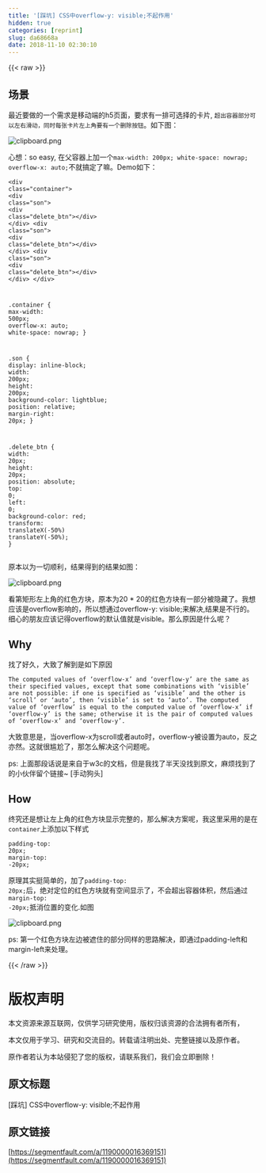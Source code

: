 ```yaml
---
title: '[踩坑] CSS中overflow-y: visible;不起作用'
hidden: true
categories: [reprint]
slug: da68668a
date: 2018-11-10 02:30:10
---
```


{{< raw >}}
<h2 id="articleHeader0">&#x573A;&#x666F;</h2><p>&#x6700;&#x8FD1;&#x8981;&#x505A;&#x7684;&#x4E00;&#x4E2A;&#x9700;&#x6C42;&#x662F;&#x79FB;&#x52A8;&#x7AEF;&#x7684;h5&#x9875;&#x9762;&#xFF0C;&#x8981;&#x6C42;&#x6709;&#x4E00;&#x6392;&#x53EF;&#x9009;&#x62E9;&#x7684;&#x5361;&#x7247;, <code>&#x8D85;&#x51FA;&#x5BB9;&#x5668;&#x90E8;&#x5206;&#x53EF;&#x4EE5;&#x5DE6;&#x53F3;&#x6ED1;&#x52A8;&#xFF0C;&#x540C;&#x65F6;&#x6BCF;&#x5F20;&#x5361;&#x7247;&#x5DE6;&#x4E0A;&#x89D2;&#x8981;&#x6709;&#x4E00;&#x4E2A;&#x5220;&#x9664;&#x6309;&#x94AE;</code>&#x3002;&#x5982;&#x4E0B;&#x56FE;&#xFF1A;</p><p><span class="img-wrap"><img data-src="/img/bVbgPTA?w=370&amp;h=78" src="https://static.alili.tech/img/bVbgPTA?w=370&amp;h=78" alt="clipboard.png" title="clipboard.png" style="cursor:pointer;display:inline"></span></p><p>&#x5FC3;&#x60F3;&#xFF1A;so easy, &#x5728;&#x7236;&#x5BB9;&#x5668;&#x4E0A;&#x52A0;&#x4E00;&#x4E2A;<code>max-width: 200px; white-space: nowrap; overflow-x: auto;</code>&#x4E0D;&#x5C31;&#x641E;&#x5B9A;&#x4E86;&#x561B;&#x3002;Demo&#x5982;&#x4E0B;&#xFF1A;</p><div class="widget-codetool" style="display:none"><div class="widget-codetool--inner"><span class="selectCode code-tool" data-toggle="tooltip" data-placement="top" title="" data-original-title="&#x5168;&#x9009;"></span> <span type="button" class="copyCode code-tool" data-toggle="tooltip" data-placement="top" data-clipboard-text="&lt;div class=&quot;container&quot;&gt;
  &lt;div class=&quot;son&quot;&gt;
    &lt;div class=&quot;delete_btn&quot;&gt;&lt;/div&gt;
  &lt;/div&gt;
  &lt;div class=&quot;son&quot;&gt;
    &lt;div class=&quot;delete_btn&quot;&gt;&lt;/div&gt;
  &lt;/div&gt;
  &lt;div class=&quot;son&quot;&gt;
    &lt;div class=&quot;delete_btn&quot;&gt;&lt;/div&gt;
  &lt;/div&gt;
&lt;/div&gt;

.container {
  max-width: 500px;
  overflow-x: auto;
  white-space: nowrap;
}

.son {
  display: inline-block;
  width: 200px;
  height: 200px;
  background-color: lightblue;
  position: relative;
  margin-right: 20px;
}

.delete_btn {
  width: 20px;
  height: 20px;
  position: absolute;
  top: 0;
  left: 0;
  background-color: red;
  transform: translateX(-50%) translateY(-50%);
}" title="" data-original-title="&#x590D;&#x5236;"></span> <span type="button" class="saveToNote code-tool" data-toggle="tooltip" data-placement="top" title="" data-original-title="&#x653E;&#x8FDB;&#x7B14;&#x8BB0;"></span></div></div><pre class="hljs stylus"><code>&lt;<span class="hljs-selector-tag">div</span> class=<span class="hljs-string">&quot;container&quot;</span>&gt;
  &lt;<span class="hljs-selector-tag">div</span> class=<span class="hljs-string">&quot;son&quot;</span>&gt;
    &lt;<span class="hljs-selector-tag">div</span> class=<span class="hljs-string">&quot;delete_btn&quot;</span>&gt;&lt;/div&gt;
  &lt;/div&gt;
  &lt;<span class="hljs-selector-tag">div</span> class=<span class="hljs-string">&quot;son&quot;</span>&gt;
    &lt;<span class="hljs-selector-tag">div</span> class=<span class="hljs-string">&quot;delete_btn&quot;</span>&gt;&lt;/div&gt;
  &lt;/div&gt;
  &lt;<span class="hljs-selector-tag">div</span> class=<span class="hljs-string">&quot;son&quot;</span>&gt;
    &lt;<span class="hljs-selector-tag">div</span> class=<span class="hljs-string">&quot;delete_btn&quot;</span>&gt;&lt;/div&gt;
  &lt;/div&gt;
&lt;/div&gt;

<span class="hljs-selector-class">.container</span> {
  <span class="hljs-attribute">max-width</span>: <span class="hljs-number">500px</span>;
  <span class="hljs-attribute">overflow-x</span>: auto;
  <span class="hljs-attribute">white-space</span>: nowrap;
}

<span class="hljs-selector-class">.son</span> {
  <span class="hljs-attribute">display</span>: inline-block;
  <span class="hljs-attribute">width</span>: <span class="hljs-number">200px</span>;
  <span class="hljs-attribute">height</span>: <span class="hljs-number">200px</span>;
  <span class="hljs-attribute">background-color</span>: lightblue;
  <span class="hljs-attribute">position</span>: relative;
  <span class="hljs-attribute">margin-right</span>: <span class="hljs-number">20px</span>;
}

<span class="hljs-selector-class">.delete_btn</span> {
  <span class="hljs-attribute">width</span>: <span class="hljs-number">20px</span>;
  <span class="hljs-attribute">height</span>: <span class="hljs-number">20px</span>;
  <span class="hljs-attribute">position</span>: absolute;
  <span class="hljs-attribute">top</span>: <span class="hljs-number">0</span>;
  <span class="hljs-attribute">left</span>: <span class="hljs-number">0</span>;
  <span class="hljs-attribute">background-color</span>: red;
  <span class="hljs-attribute">transform</span>: translateX(-<span class="hljs-number">50%</span>) translateY(-<span class="hljs-number">50%</span>);
}</code></pre><p>&#x539F;&#x672C;&#x4EE5;&#x4E3A;&#x4E00;&#x5207;&#x987A;&#x5229;&#xFF0C;&#x7ED3;&#x679C;&#x5F97;&#x5230;&#x7684;&#x7ED3;&#x679C;&#x5982;&#x56FE;&#xFF1A;</p><p><span class="img-wrap"><img data-src="/img/bVbgP0y?w=517&amp;h=235" src="https://static.alili.tech/img/bVbgP0y?w=517&amp;h=235" alt="clipboard.png" title="clipboard.png" style="cursor:pointer;display:inline"></span></p><p>&#x770B;&#x7B2C;&#x77E9;&#x5F62;&#x5DE6;&#x4E0A;&#x89D2;&#x7684;&#x7EA2;&#x8272;&#x65B9;&#x5757;&#xFF0C;&#x539F;&#x672C;&#x4E3A;20 * 20&#x7684;&#x7EA2;&#x8272;&#x65B9;&#x5757;&#x6709;&#x4E00;&#x90E8;&#x5206;&#x88AB;&#x9690;&#x85CF;&#x4E86;&#x3002;&#x6211;&#x60F3;&#x5E94;&#x8BE5;&#x662F;overflow&#x5F71;&#x54CD;&#x7684;&#xFF0C;&#x6240;&#x4EE5;&#x60F3;&#x901A;&#x8FC7;overflow-y: visible;&#x6765;&#x89E3;&#x51B3;,&#x7ED3;&#x679C;&#x662F;&#x4E0D;&#x884C;&#x7684;&#x3002;&#x7EC6;&#x5FC3;&#x7684;&#x670B;&#x53CB;&#x5E94;&#x8BE5;&#x8BB0;&#x5F97;overflow&#x7684;&#x9ED8;&#x8BA4;&#x503C;&#x5C31;&#x662F;visible&#x3002;&#x90A3;&#x4E48;&#x539F;&#x56E0;&#x662F;&#x4EC0;&#x4E48;&#x5462;&#xFF1F;</p><h2 id="articleHeader1">Why</h2><p>&#x627E;&#x4E86;&#x597D;&#x4E45;&#xFF0C;&#x5927;&#x81F4;&#x4E86;&#x89E3;&#x5230;&#x662F;&#x5982;&#x4E0B;&#x539F;&#x56E0;</p><div class="widget-codetool" style="display:none"><div class="widget-codetool--inner"><span class="selectCode code-tool" data-toggle="tooltip" data-placement="top" title="" data-original-title="&#x5168;&#x9009;"></span> <span type="button" class="copyCode code-tool" data-toggle="tooltip" data-placement="top" data-clipboard-text="The computed values of &#x2018;overflow-x&#x2019; and &#x2018;overflow-y&#x2019; are the same as their specified values, except that some combinations with &#x2018;visible&#x2019; are not possible: if one is specified as &#x2018;visible&#x2019; and the other is &#x2018;scroll&#x2019; or &#x2018;auto&#x2019;, then &#x2018;visible&#x2019; is set to &#x2018;auto&#x2019;. The computed value of &#x2018;overflow&#x2019; is equal to the computed value of &#x2018;overflow-x&#x2019; if &#x2018;overflow-y&#x2019; is the same; otherwise it is the pair of computed values of &#x2018;overflow-x&#x2019; and &#x2018;overflow-y&#x2019;." title="" data-original-title="&#x590D;&#x5236;"></span> <span type="button" class="saveToNote code-tool" data-toggle="tooltip" data-placement="top" title="" data-original-title="&#x653E;&#x8FDB;&#x7B14;&#x8BB0;"></span></div></div><pre class="hljs applescript"><code style="word-break:break-word;white-space:initial">The computed values <span class="hljs-keyword">of</span> &#x2018;overflow-x&#x2019; <span class="hljs-keyword">and</span> &#x2018;overflow-y&#x2019; are <span class="hljs-keyword">the</span> same <span class="hljs-keyword">as</span> their specified values, except <span class="hljs-keyword">that</span> <span class="hljs-keyword">some</span> combinations <span class="hljs-keyword">with</span> &#x2018;visible&#x2019; are <span class="hljs-keyword">not</span> possible: <span class="hljs-keyword">if</span> one <span class="hljs-keyword">is</span> specified <span class="hljs-keyword">as</span> &#x2018;visible&#x2019; <span class="hljs-keyword">and</span> <span class="hljs-keyword">the</span> other <span class="hljs-keyword">is</span> &#x2018;scroll&#x2019; <span class="hljs-keyword">or</span> &#x2018;auto&#x2019;, <span class="hljs-keyword">then</span> &#x2018;visible&#x2019; <span class="hljs-keyword">is</span> <span class="hljs-keyword">set</span> <span class="hljs-keyword">to</span> &#x2018;auto&#x2019;. The computed value <span class="hljs-keyword">of</span> &#x2018;overflow&#x2019; <span class="hljs-keyword">is</span> <span class="hljs-keyword">equal</span> <span class="hljs-keyword">to</span> <span class="hljs-keyword">the</span> computed value <span class="hljs-keyword">of</span> &#x2018;overflow-x&#x2019; <span class="hljs-keyword">if</span> &#x2018;overflow-y&#x2019; <span class="hljs-keyword">is</span> <span class="hljs-keyword">the</span> same; otherwise <span class="hljs-keyword">it</span> <span class="hljs-keyword">is</span> <span class="hljs-keyword">the</span> pair <span class="hljs-keyword">of</span> computed values <span class="hljs-keyword">of</span> &#x2018;overflow-x&#x2019; <span class="hljs-keyword">and</span> &#x2018;overflow-y&#x2019;.</code></pre><p>&#x5927;&#x81F4;&#x610F;&#x601D;&#x662F;&#xFF0C;&#x5F53;overflow-x&#x4E3A;scroll&#x6216;&#x8005;auto&#x65F6;&#xFF0C;overflow-y&#x88AB;&#x8BBE;&#x7F6E;&#x4E3A;auto&#xFF0C;&#x53CD;&#x4E4B;&#x4EA6;&#x7136;&#x3002;&#x8FD9;&#x5C31;&#x5F88;&#x5C34;&#x5C2C;&#x4E86;&#xFF0C;&#x90A3;&#x600E;&#x4E48;&#x89E3;&#x51B3;&#x8FD9;&#x4E2A;&#x95EE;&#x9898;&#x5462;&#x3002;</p><p>ps: &#x4E0A;&#x9762;&#x90A3;&#x6BB5;&#x8BDD;&#x8BF4;&#x662F;&#x6765;&#x81EA;&#x4E8E;w3c&#x7684;&#x6587;&#x6863;&#xFF0C;&#x4F46;&#x662F;&#x6211;&#x627E;&#x4E86;&#x534A;&#x5929;&#x6CA1;&#x627E;&#x5230;&#x539F;&#x6587;&#xFF0C;&#x9EBB;&#x70E6;&#x627E;&#x5230;&#x4E86;&#x7684;&#x5C0F;&#x4F19;&#x4F34;&#x7559;&#x4E2A;&#x94FE;&#x63A5;~ [&#x624B;&#x52A8;&#x72D7;&#x5934;]</p><h2 id="articleHeader2">How</h2><p>&#x7EC8;&#x7A76;&#x8FD8;&#x662F;&#x60F3;&#x8BA9;&#x5DE6;&#x4E0A;&#x89D2;&#x7684;&#x7EA2;&#x8272;&#x65B9;&#x5757;&#x663E;&#x793A;&#x5B8C;&#x6574;&#x7684;&#xFF0C;&#x90A3;&#x4E48;&#x89E3;&#x51B3;&#x65B9;&#x6848;&#x5462;&#xFF0C;&#x6211;&#x8FD9;&#x91CC;&#x91C7;&#x7528;&#x7684;&#x662F;&#x5728;<code>container</code>&#x4E0A;&#x6DFB;&#x52A0;&#x4EE5;&#x4E0B;&#x6837;&#x5F0F;</p><div class="widget-codetool" style="display:none"><div class="widget-codetool--inner"><span class="selectCode code-tool" data-toggle="tooltip" data-placement="top" title="" data-original-title="&#x5168;&#x9009;"></span> <span type="button" class="copyCode code-tool" data-toggle="tooltip" data-placement="top" data-clipboard-text="padding-top: 20px;
margin-top: -20px;" title="" data-original-title="&#x590D;&#x5236;"></span> <span type="button" class="saveToNote code-tool" data-toggle="tooltip" data-placement="top" title="" data-original-title="&#x653E;&#x8FDB;&#x7B14;&#x8BB0;"></span></div></div><pre class="hljs scss"><code><span class="hljs-attribute">padding-top</span>: <span class="hljs-number">20px</span>;
<span class="hljs-attribute">margin-top</span>: -<span class="hljs-number">20px</span>;</code></pre><p>&#x539F;&#x7406;&#x5176;&#x5B9E;&#x633A;&#x7B80;&#x5355;&#x7684;&#xFF0C;&#x52A0;&#x4E86;<code>padding-top: 20px;</code>&#x540E;&#xFF0C;&#x7EDD;&#x5BF9;&#x5B9A;&#x4F4D;&#x7684;&#x7EA2;&#x8272;&#x65B9;&#x5757;&#x5C31;&#x6709;&#x7A7A;&#x95F4;&#x663E;&#x793A;&#x4E86;&#xFF0C;&#x4E0D;&#x4F1A;&#x8D85;&#x51FA;&#x5BB9;&#x5668;&#x4F53;&#x79EF;&#xFF0C;&#x7136;&#x540E;&#x901A;&#x8FC7;<code>margin-top: -20px;</code>&#x62B5;&#x6D88;&#x4F4D;&#x7F6E;&#x7684;&#x53D8;&#x5316;.&#x5982;&#x56FE;</p><p><span class="img-wrap"><img data-src="/img/bVbgQv3?w=514&amp;h=232" src="https://static.alili.tech/img/bVbgQv3?w=514&amp;h=232" alt="clipboard.png" title="clipboard.png" style="cursor:pointer;display:inline"></span></p><p>ps: &#x7B2C;&#x4E00;&#x4E2A;&#x7EA2;&#x8272;&#x65B9;&#x5757;&#x5DE6;&#x8FB9;&#x88AB;&#x906E;&#x4F4F;&#x7684;&#x90E8;&#x5206;&#x540C;&#x6837;&#x7684;&#x601D;&#x8DEF;&#x89E3;&#x51B3;&#xFF0C;&#x5373;&#x901A;&#x8FC7;padding-left&#x548C;margin-left&#x6765;&#x5904;&#x7406;&#x3002;</p>
{{< /raw >}}

# 版权声明
本文资源来源互联网，仅供学习研究使用，版权归该资源的合法拥有者所有，

本文仅用于学习、研究和交流目的。转载请注明出处、完整链接以及原作者。 

原作者若认为本站侵犯了您的版权，请联系我们，我们会立即删除！

## 原文标题
[踩坑] CSS中overflow-y: visible;不起作用

## 原文链接
[https://segmentfault.com/a/1190000016369151](https://segmentfault.com/a/1190000016369151)

